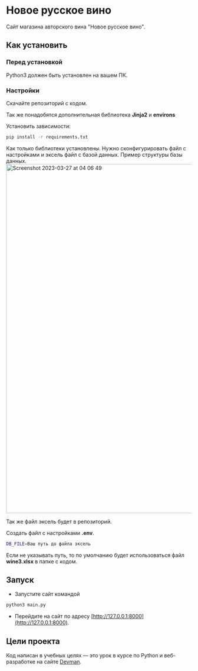 # Новое русское вино

Сайт магазина авторского вина "Новое русское вино".

## Как установить

### Перед установкой

Python3 должен быть установлен на вашем ПК.

### Настройки
Скачайте репозиторий с кодом.

Так же понадобятся дополнительная библиотека **Jinja2** и **environs**

Установить зависимости:

```bash
pip install -r requirements.txt
```

Как только библиотеки установлены. Нужно сконфигурировать файл с настройками и эксель файл с базой данных.
Пример структуры базы данных.
<img width="944" alt="Screenshot 2023-03-27 at 04 06 49" src="https://user-images.githubusercontent.com/123511478/227819479-aa7f5674-aa02-4324-b542-b3c9aa4730ad.png">

Так же файл эксель будет в репозиторий.

Создать файл с настройками **.env**.

```bash
DB_FILE=Ваш путь до файла эксель
```
Если не указывать путь, то по умолчанию будет использоваться файл **wine3.xlsx** в папке с кодом.

## Запуск

- Запустите сайт командой
```bash
python3 main.py
```
- Перейдите на сайт по адресу [http://127.0.0.1:8000](http://127.0.0.1:8000).

## Цели проекта

Код написан в учебных целях — это урок в курсе по Python и веб-разработке на сайте [Devman](https://dvmn.org).
